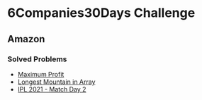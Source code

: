 # 6Companies30Days Challenge
## Amazon

### Solved Problems

- [Maximum Profit](./maximum-profit.md)
- [Longest Mountain in Array](./longest-mountain-in-array.md)
- [IPL 2021 - Match Day 2](./ipl-2021-match-day-2.md)